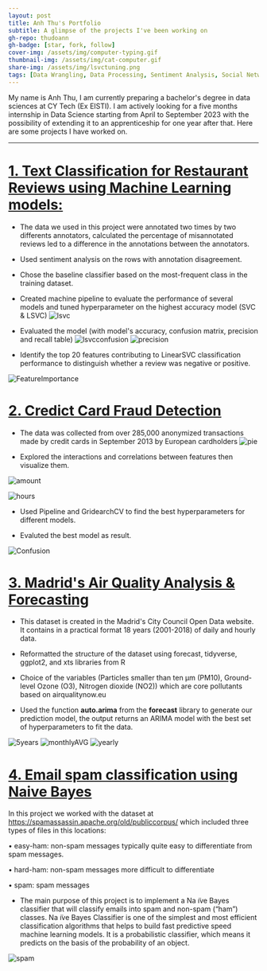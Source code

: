 ```yaml
---
layout: post
title: Anh Thu's Portfolio
subtitle: A glimpse of the projects I've been working on
gh-repo: thudoann
gh-badge: [star, fork, follow]
cover-img: /assets/img/computer-typing.gif
thumbnail-img: /assets/img/cat-computer.gif
share-img: /assets/img/lsvctuning.png
tags: [Data Wrangling, Data Processing, Sentiment Analysis, Social Network Analysis, Machine Learning, Data Visualization, Dimensionality reduction, Time Series]
---
```


My name is Anh Thu, I am currently preparing a bachelor's degree in data sciences at CY Tech (Ex EISTI). I am actively looking for a five months internship in Data Science starting from April to September 2023 with the possibility of extending it to an apprenticeship for one year after that. Here are some projects I have worked on.


---

# [1. Text Classification for Restaurant Reviews using Machine Learning models:](https://github.com/thudoann/Text-Classification-for-Restaurant-Reviews-using-Machine-Learning-models)

* The data we used in this project were annotated two times by two differents annotators, calculated the percentage of misannotated reviews led to a difference in the annotations between the annotators.

* Used sentiment analysis on the rows with annotation disagreement.

* Chose the baseline classifier based on the most-frequent class in the training dataset.

* Created machine pipeline to evaluate the performance of several models and tuned hyperparameter on the highest accuracy model (SVC & LSVC)
![lsvc](https://raw.githubusercontent.com/thudoann/thudoann.github.io/master/assets/img/lsvctuning.png)

* Evaluated the model (with model's accuracy, confusion matrix, precision and recall table)
![lsvcconfusion](https://raw.githubusercontent.com/thudoann/thudoann.github.io/master/assets/img/lsvcconfusion.png)
![precision](https://raw.githubusercontent.com/thudoann/thudoann.github.io/master/assets/img/precisionrecall.png)

* Identify the top 20 features contributing to LinearSVC classification performance to distinguish whether a review was negative or positive.

![FeatureImportance](https://raw.githubusercontent.com/thudoann/thudoann.github.io/master/assets/img/feature_importance.png)


# [2. Credict Card Fraud Detection](https://github.com/thudoann/CreditCardFraudDetection)

* The data was collected from over 285,000 anonymized transactions made by credit cards in September 2013 by European cardholders
![pie](https://raw.githubusercontent.com/thudoann/CreditCardFraudDetection/main/CreditCardFraud_files/figure-html/unnamed-chunk-10-1.png)

* Explored the interactions and correlations between features then visualize them.

![amount](https://raw.githubusercontent.com/thudoann/CreditCardFraudDetection/main/CreditCardFraud_files/figure-html/unnamed-chunk-13-1.png)

![hours](https://raw.githubusercontent.com/thudoann/CreditCardFraudDetection/main/CreditCardFraud_files/figure-html/unnamed-chunk-15-1.png)

* Used Pipeline and GridearchCV to find the best hyperparameters for different models.

* Evaluted the best model as result.

![Confusion](https://raw.githubusercontent.com/thudoann/CreditCardFraudDetection/main/CreditCardFraud_files/figure-html/Screenshot%202022-11-20%20at%2017.24.04.png)


# [3. Madrid's Air Quality Analysis & Forecasting](https://github.com/thudoann/Madrid-Air-Quality-Analysis-Forecasting)

* This dataset is created in the Madrid's City Council Open Data website. It contains in a practical format 18 years (2001-2018) of daily and hourly data.

* Reformatted the structure of the dataset using forecast, tidyverse, ggplot2, and xts libraries from R

* Choice of the variables (Particles smaller than ten μm (PM10), Ground-level Ozone (O3), Nitrogen dioxide (NO2)) which are core pollutants based on airqualitynow.eu

* Used the function **auto.arima** from the **forecast** library to generate our prediction model, the output returns an ARIMA model with the best set of hyperparameters to fit the data.

![5years](https://raw.githubusercontent.com/thudoann/Madrid-Air-Quality-Analysis-Forecasting/main/plots/forecast_5years.png)
![monthlyAVG](https://raw.githubusercontent.com/thudoann/Madrid-Air-Quality-Analysis-Forecasting/main/plots/monthly_AVG.png)
![yearly](https://raw.githubusercontent.com/thudoann/Madrid-Air-Quality-Analysis-Forecasting/main/plots/yearly_MA.png)

# [4. Email spam classification using Naive Bayes](https://github.com/thudoann/Emails-spam-classification-using-Naive-Bayes/edit/main/README.md)
In this project we worked with the dataset at https://spamassassin.apache.org/old/publiccorpus/ which included three types of files in this locations: 

• easy-ham: non-spam messages typically quite easy to differentiate from spam messages.

• hard-ham: non-spam messages more difficult to differentiate

• spam: spam messages

* The main purpose of this project is to implement a Na ̈ıve Bayes classifier that will classify emails into spam and non-spam (“ham”) classes. Na ̈ıve Bayes Classifier is one of the simplest and most efficient classification algorithms that helps to build fast predictive speed machine learning models. It is a probabilistic classifier, which means it predicts on the basis of the probability of an object.

![spam](https://raw.githubusercontent.com/thudoann/Emails-spam-classification-using-Naive-Bayes/main/easy_spam_mnb_4.png)
